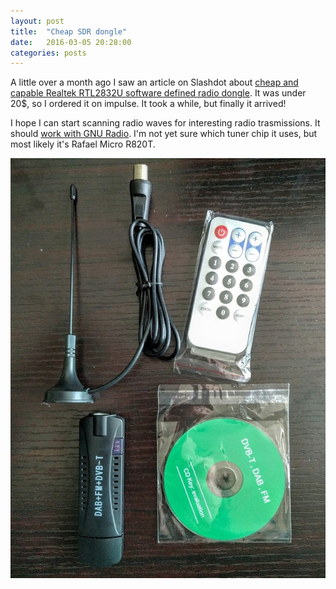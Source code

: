 ```yaml
---
layout: post
title:  "Cheap SDR dongle"
date:   2016-03-05 20:28:00
categories: posts
---
```


A little over a month ago I saw an article on Slashdot about
[cheap and capable Realtek RTL2832U software defined radio dongle](http://hardware.slashdot.org/story/16/01/27/1654246/collecting-private-flight-data-on-the-world-economic-forum-attendees-with-rtl-sdr).
It was under 20$, so I ordered it on impulse. It took a while, but finally it arrived!

I hope I can start scanning radio waves for interesting radio trasmissions. It should [work with GNU Radio](http://sdr.osmocom.org/trac/wiki/rtl-sdr).
I'm not yet sure which tuner chip it uses, but most likely it's Rafael Micro R820T.

![Realtek RTL2832U](/img/2016-03-05-cheap-sdr-dongle.jpg)
